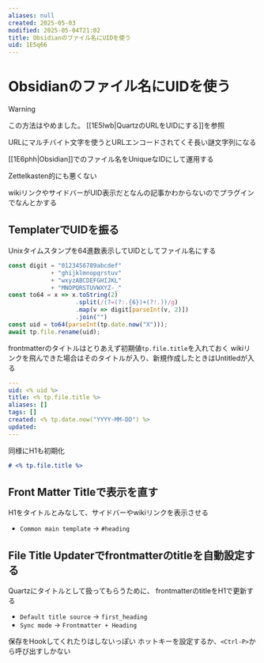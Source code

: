 ```yaml
---
aliases: null
created: 2025-05-03
modified: 2025-05-04T21:02
title: Obsidianのファイル名にUIDを使う
uid: 1E5q66
---
```


# Obsidianのファイル名にUIDを使う

>[!Warning] 
>この方法はやめました。
>[[1E5Iwb|QuartzのURLをUIDにする]]を参照

URLにマルチバイト文字を使うとURLエンコードされてくそ長い謎文字列になる

[[1E6phh|Obsidian]]でのファイル名をUniqueなIDにして運用する

Zettelkasten的にも悪くない

wikiリンクやサイドバーがUID表示だとなんの記事かわからないのでプラグインでなんとかする

## TemplaterでUIDを振る

Unixタイムスタンプを64進数表示してUIDとしてファイル名にする

```js
const digit = "0123456789abcdef"
            + "ghijklmnopqrstuv"
            + "wxyzABCDEFGHIJKL"
            + "MNOPQRSTUVWXYZ-_"
const to64 = x => x.toString(2)
                   .split(/(?=(?:.{6})+(?!.))/g)
                   .map(v => digit[parseInt(v, 2)])
                   .join("")
const uid = to64(parseInt(tp.date.now("X")));
await tp.file.rename(uid);
```

frontmatterのタイトルはとりあえず初期値`tp.file.title`を入れておく
wikiリンクを飛んできた場合はそのタイトルが入り、新規作成したときはUntitledが入る

```yaml
---
uid: <% uid %>
title: <% tp.file.title %>
aliases: []
tags: []
created: <% tp.date.now("YYYY-MM-DD") %>
updated: 
---
```

同様にH1も初期化

```md
# <% tp.file.title %>
```

## Front Matter Titleで表示を直す

H1をタイトルとみなして、サイドバーやwikiリンクを表示させる

- `Common main template` -> `#heading`

## File Title Updaterでfrontmatterのtitleを自動設定する

Quartzにタイトルとして扱ってもらうために、
frontmatterのtitleをH1で更新する

- `Default title source` -> `first_heading`
- `Sync mode` -> `Frontmatter + Heading`

保存をHookしてくれたりはしないっぽい
ホットキーを設定するか、`<Ctrl-P>`から呼び出すしかない